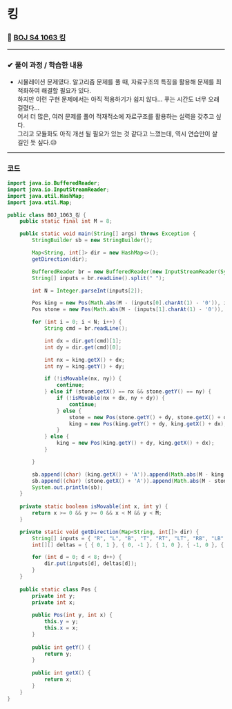 # **킹**
### 📌 [BOJ S4 1063 킹](https://www.acmicpc.net/problem/1063)
-------------
### **✔ 풀이 과정 / 학습한 내용**
- 시뮬레이션 문제였다. 알고리즘 문제를 풀 때, 자료구조의 특징을 활용해 문제를 최적화하여 해결할 필요가 있다.   
하지만 이런 구현 문제에서는 아직 적용하기가 쉽지 않다... 푸는 시간도 너무 오래 걸렸다...   
어서 더 많은, 여러 문제를 풀어 적재적소에 자료구조를 활용하는 실력을 갖추고 싶다.   
그리고 모듈화도 아직 개선 될 필요가 있는 것 같다고 느꼈는데, 역시 연습만이 살 길인 듯 싶다.😥
-------------
### **코드**
```java
import java.io.BufferedReader;
import java.io.InputStreamReader;
import java.util.HashMap;
import java.util.Map;

public class BOJ_1063_킹 {
	public static final int M = 8;

	public static void main(String[] args) throws Exception {
		StringBuilder sb = new StringBuilder();

		Map<String, int[]> dir = new HashMap<>();
		getDirection(dir);

		BufferedReader br = new BufferedReader(new InputStreamReader(System.in));
		String[] inputs = br.readLine().split(" ");

		int N = Integer.parseInt(inputs[2]);

		Pos king = new Pos(Math.abs(M - (inputs[0].charAt(1) - '0')), inputs[0].charAt(0) - 'A');
		Pos stone = new Pos(Math.abs(M - (inputs[1].charAt(1) - '0')), inputs[1].charAt(0) - 'A');

		for (int i = 0; i < N; i++) {
			String cmd = br.readLine();

			int dx = dir.get(cmd)[1];
			int dy = dir.get(cmd)[0];

			int nx = king.getX() + dx;
			int ny = king.getY() + dy;

			if (!isMovable(nx, ny)) {
				continue;
			} else if (stone.getX() == nx && stone.getY() == ny) {
				if (!isMovable(nx + dx, ny + dy)) {
					continue;
				} else {
					stone = new Pos(stone.getY() + dy, stone.getX() + dx);
					king = new Pos(king.getY() + dy, king.getX() + dx);
				}
			} else {
				king = new Pos(king.getY() + dy, king.getX() + dx);
			}

		}

		sb.append((char) (king.getX() + 'A')).append(Math.abs(M - king.getY())).append("\n");
		sb.append((char) (stone.getX() + 'A')).append(Math.abs(M - stone.getY()));
		System.out.println(sb);
	}
	
	private static boolean isMovable(int x, int y) {
		return x >= 0 && y >= 0 && x < M && y < M;
	}

	private static void getDirection(Map<String, int[]> dir) {
		String[] inputs = { "R", "L", "B", "T", "RT", "LT", "RB", "LB" };
		int[][] deltas = { { 0, 1 }, { 0, -1 }, { 1, 0 }, { -1, 0 }, { -1, 1 }, { -1, -1 }, { 1, 1 }, { 1, -1 } };

		for (int d = 0; d < 8; d++) {
			dir.put(inputs[d], deltas[d]);
		}
	}
	
	public static class Pos {
		private int y;
		private int x;
		
		public Pos(int y, int x) {
			this.y = y;
			this.x = x;
		}
		
		public int getY() {
			return y;
		}
		
		public int getX() {
			return x;
		}
	}
}
```